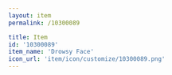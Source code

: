 ```yaml
---
layout: item
permalink: /10300089

title: Item
id: '10300089'
item_name: 'Drowsy Face'
icon_url: 'item/icon/customize/10300089.png'
---
```

